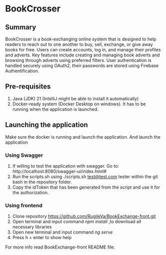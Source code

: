 # BookCrosser

## Summary

BookCrosser is a book-exchanging online system that is designed to help readers to reach out to one another to buy, sell, exchange, or give away books for free. 
Users can create accounts, log in, and manage their profiles and adverts. Key features include creating and managing book adverts and browsing through adverts using preferred filters. 
User authentication is handled securely using OAuth2, their passwords are stored using Firebase Authentification.

## Pre-requisites

1. Java (JDK) 21 (IntelliJ might be able to install it automatically)
2. Docker-ready system (Docker Desktop on windows). It has to be running when the application is launched.

## Launching the application

Make sure the docker is running and launch the application. And launch the application

### Using Swagger

1. If willing to test the application with swagger. Go to: http://localhost:8080/swagger-ui/index.html#
2. Run the scripts.sh using  ./scripts.sh test@test.com tester within the git bash in the repository folder.
3. Copy the idToken that has been generated from the script and use it for the authorization.

### Using frontend

1. Clone repository https://github.com/RugileVa/BookExchange-front.git
2. Open terminal and input command _npm install_ ,to download all necessary libraries
3. Open new terminal and input command _ng serve_
4. Press h + enter to show help

For more info read BookExchange-front README file.








